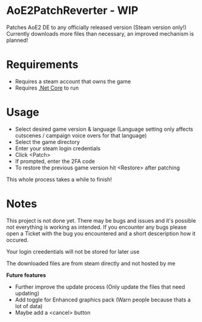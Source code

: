 # AoE2PatchReverter - WIP

Patches AoE2 DE to any officially released version (Steam version only!)  
Currently downloads more files than necessary, an improved mechanism is planned!

# Requirements

- Requires a steam account that owns the game
- Requires [.Net Core](https://dotnet.microsoft.com/download/dotnet-core/current/runtime) to run

# Usage
- Select desired game version & language (Language setting only affects cutscenes / campaign voice overs for that language)
- Select the game directory
- Enter your steam login credentials
- Click \<Patch>
- If prompted, enter the 2FA code
- To restore the previous game version hit \<Restore> after patching

This whole process takes a while to finish!

# Notes
This project is not done yet. There may be bugs and issues and it's possible not everything is working as intended. If you encounter any bugs please open a Ticket with the bug you encountered and a short desceription how it occured.

Your login creedentials will not be stored for later use

The downloaded files are from steam directly and not hosted by me

**Future features**
- Further improve the update process (Only update the files that need updating)
- Add toggle for Enhanced graphics pack (Warn people because thats a lot of data)
- Maybe add a \<cancel> button
